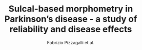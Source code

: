 ---
cat: gaia
subcat: architecture
bestof: false
author: Fabrizio Pizzagalli et al.
title: Sulcal-based morphometry in Parkinson’s disease - a study of reliability and disease effects
year: 2018
type: inproceedings
url: https -//www.spiedigitallibrary.org/conference-proceedings-of-spie/10975/109750T/Sulcal-based-morphometry-in-Parkinsons-disease--a-study-of/10.1117/12.2511590.full
doi: 10.1117/12.2511590
booktitle: 14th International Symposium on Medical Information Processing and Analysis
---